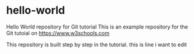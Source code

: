 # hello-world
Hello World repository for Git tutorial
This is an example repository for the Git tutoial on https://www.w3schools.com

This repository is built step by step in the tutorial.
this is line i want to edit 

